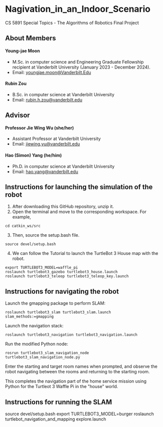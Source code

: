# Nagivation_in_an_Indoor_Scenario
CS 5891 Special Topics - The Algorithms of Robotics Final Project

## About Members 

#### Young-jae Moon
* M.Sc. in computer science and Engineering Graduate Fellowship recipient at Vanderbilt University (January 2023 - December 2024).
* Email: youngjae.moon@Vanderbilt.Edu

#### Rubin Zou
* B.Sc. in computer science at Vanderbilt University
* Email: rubin.h.zou@vanderbilt.edu

## Advisor

#### Professor Jie Wing Wu (she/her)
* Assistant Professor at Vanderbilt University
* Email: jiewing.yu@vanderbilt.edu

#### Hao (Simon) Yang (he/him)
* Ph.D. in computer science at Vanderbilt University
* Email: hao.yang@vanderbilt.edu

## Instructions for launching the simulation of the robot

1. After downloading this GitHub repository, unzip it.
2. Open the terminal and move to the corresponding workspace. For example,
```
cd catkin_ws/src
```

3. Then, source the setup.bash file.
```
source devel/setup.bash
```

4. We can follow the Tutorial to launch the TurtleBot 3 House map with the robot.
```
export TURTLEBOT3_MODEL=waffle_pi
roslaunch turtlebot3_gazebo turtlebot3_house.launch
roslaunch turtlebot3_teleop turtlebot3_teleop_key.launch
```

## Instructions for navigating the robot
Launch the gmapping package to perform SLAM:
```
roslaunch turtlebot3_slam turtlebot3_slam.launch slam_methods:=gmapping
```
Launch the navigation stack:
```
roslaunch turtlebot3_navigation turtlebot3_navigation.launch
```

Run the modified Python node:
```
rosrun turtlebot3_slam_navigation_node turtlebot3_slam_navigation_node.py
```

Enter the starting and target room names when prompted, and observe the robot navigating between the rooms and returning to the starting room.

This completes the navigation part of the home service mission using Python for the Turtleot 3 Waffle Pi in the "house" world.

## Instructions for running the SLAM

source devel/setup.bash
export TURTLEBOT3_MODEL=burger
roslaunch turtlebot_navigation_and_mapping explore.launch
